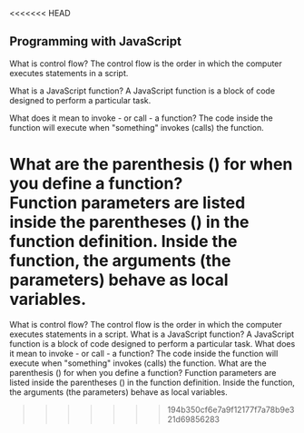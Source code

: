 <<<<<<< HEAD
## Programming with JavaScript

What is control flow? The control flow is the order in which the computer executes statements in a script.

What is a JavaScript function? A JavaScript function is a block of code designed to perform a particular task.

What does it mean to invoke - or call - a function? The code inside the function will execute when "something" invokes (calls) the function.

What are the parenthesis () for when you define a function? Function parameters are listed inside the parentheses () in the function definition. Inside the function, the arguments (the parameters) behave as local variables.
=======
What is control flow? The control flow is the order in which the computer executes statements in a script.
What is a JavaScript function? A JavaScript function is a block of code designed to perform a particular task.
What does it mean to invoke - or call - a function? The code inside the function will execute when "something" invokes (calls) the function.
What are the parenthesis () for when you define a function? Function parameters are listed inside the parentheses () in the function definition. Inside the function, the arguments (the parameters) behave as local variables.
>>>>>>> 194b350cf6e7a9f12177f7a78b9e321d69856283
